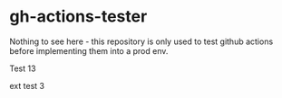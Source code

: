 # gh-actions-tester
Nothing to see here - this repository is only used to test github actions before implementing them into a prod env.

Test 13

ext test 3
